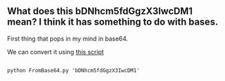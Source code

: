 ## What does this bDNhcm5fdGgzX3IwcDM1 mean? I think it has something to do with bases.

First thing that pops in my mind in base64.

We can convert it using [this script](../../Scripts/FromBase64.py)

```console

python FromBase64.py 'bDNhcm5fdGgzX3IwcDM1'

```

